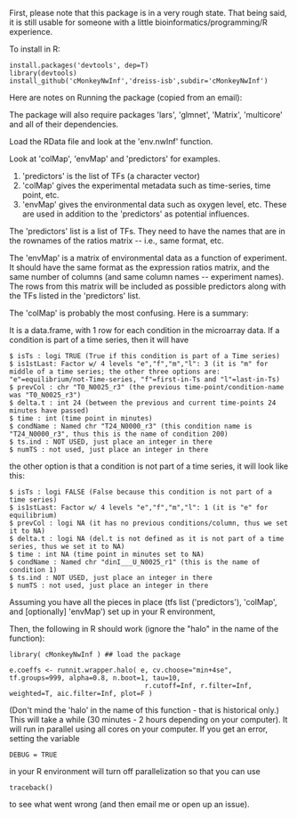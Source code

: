 First, please note that this package is in a very rough state. That being said, it is still usable for someone with a little bioinformatics/programming/R experience.

To install in R:

```
install.packages('devtools', dep=T)
library(devtools)
install_github('cMonkeyNwInf','dreiss-isb',subdir='cMonkeyNwInf')
```

Here are notes on Running the package (copied from an email):

The package will also require packages 'lars', 'glmnet', 'Matrix', 'multicore' and all of their dependencies.

Load the RData file and look at the 'env.nwInf' function. 

Look at 'colMap', 'envMap' and 'predictors' for examples. 

1. 'predictors' is the list of TFs (a character vector)
2. 'colMap' gives the experimental metadata such as time-series, time point, etc.
3. 'envMap' gives the environmental data such as oxygen level, etc. These are used in addition to the 'predictors' as potential influences.

The 'predictors' list is a list of TFs. They need to have the names that are in the rownames of the ratios matrix -- i.e., same format, etc.

The 'envMap' is a matrix of environmental data as a function of experiment. It should have the same format as the expression ratios matrix, and the same number of columns (and same column names -- experiment names). The rows from this matrix will be included as possible predictors along with the TFs listed in the 'predictors' list.

The 'colMap' is probably the most confusing. Here is a summary:

It is a data.frame, with 1 row for each condition in the microarray data. If a condition is part of a time series, then it will have

```
$ isTs : logi TRUE (True if this condition is part of a Time series)
$ is1stLast: Factor w/ 4 levels "e","f","m","l": 3 (it is "m" for middle of a time series; the other three options are: "e"=equilibrium/not-Time-series, "f"=first-in-Ts and "l"=last-in-Ts)
$ prevCol : chr "T0_N0025_r3" (the previous time-point/condition-name was "T0_N0025_r3")
$ delta.t : int 24 (between the previous and current time-points 24 minutes have passed)
$ time : int (time point in minutes)
$ condName : Named chr "T24_N0000_r3" (this condition name is "T24_N0000_r3", thus this is the name of condition 200)
$ ts.ind : NOT USED, just place an integer in there
$ numTS : not used, just place an integer in there
```

the other option is that a condition is not part of a time series, it will look like this:

```
$ isTs : logi FALSE (False because this condition is not part of a time series)
$ is1stLast: Factor w/ 4 levels "e","f","m","l": 1 (it is "e" for equilibrium)
$ prevCol : logi NA (it has no previous conditions/column, thus we set it to NA)
$ delta.t : logi NA (del.t is not defined as it is not part of a time series, thus we set it to NA)
$ time : int NA (time point in minutes set to NA)
$ condName : Named chr "dinI___U_N0025_r1" (this is the name of condition 1)
$ ts.ind : NOT USED, just place an integer in there
$ numTS : not used, just place an integer in there
```

Assuming you have all the pieces in place (tfs list ('predictors'), 'colMap', and [optionally] 'envMap') set up in your R environment, 

Then, the following in R should work (ignore the "halo" in the name of the function):

```
library( cMonkeyNwInf ) ## load the package

e.coeffs <- runnit.wrapper.halo( e, cv.choose="min+4se", tf.groups=999, alpha=0.8, n.boot=1, tau=10,
                                  r.cutoff=Inf, r.filter=Inf, weighted=T, aic.filter=Inf, plot=F )
```

(Don't mind the 'halo' in the name of this function - that is historical only.)
This will take a while (30 minutes - 2 hours depending on your computer).
It will run in parallel using all cores on your computer. If you get an error, setting the variable

```
DEBUG = TRUE
```

in your R environment will turn off parallelization so that you can use

```
traceback()
```

to see what went wrong (and then email me or open up an issue).
